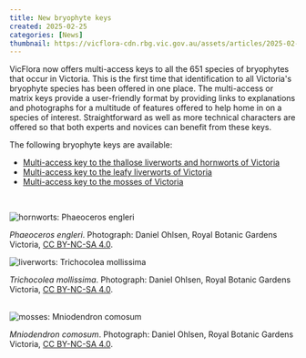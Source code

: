 ```yaml
---
title: New bryophyte keys
created: 2025-02-25
categories: [News]
thumbnail: https://vicflora-cdn.rbg.vic.gov.au/assets/articles/2025-02-25-new-bryophyte-keys/thumbnail.jpg
---
```


VicFlora now offers multi-access keys to all the 651 species of bryophytes that
occur in Victoria. This is the first time that identification to all Victoria's
bryophyte species has been offered in one place.<!--more--> The multi-access or
matrix keys provide a user-friendly format by providing links to explanations
and photographs for a multitude of features offered to help home in on a species
of interest. Straightforward as well as more technical characters are offered so
that both experts and novices can benefit from these keys.

The following bryophyte keys are available:

- [Multi-access key to the thallose liverworts and hornworts of
  Victoria](https://vicflora.rbg.vic.gov.au/pages/thallose-liverworts-and-hornworts)
- [Multi-access key to the leafy liverworts of
  Victoria](https://vicflora.rbg.vic.gov.au/pages/leafy-liverworts)
- [Multi-access key to the mosses of
  Victoria](https://vicflora.rbg.vic.gov.au/pages/bryophyta)

<br/>

![hornworts: Phaeoceros engleri](https://vicflora-cdn.rbg.vic.gov.au/assets/canto/highestres/o8a0t47hn93n78e1qdji36dp1l-20240328134333350.jpg)
<caption><i>Phaeoceros engleri</i>. Photograph: Daniel Ohlsen, Royal Botanic Gardens Victoria, <a href="https://creativecommons.org/licenses/by-nc-sa/4.0/">CC BY-NC-SA 4.0</a>.</caption>

<br/>

![liverworts: Trichocolea mollissima](https://vicflora-cdn.rbg.vic.gov.au/assets/canto/highestres/5gjfeodkid4ctfhc9sdrdgk46l-20240328144403347.jpg)

<caption><i>Trichocolea mollissima</i>. Photograph: Daniel Ohlsen, Royal Botanic Gardens Victoria, <a href="https://creativecommons.org/licenses/by-nc-sa/4.0/">CC BY-NC-SA 4.0</a>.</caption>

<br/>
<br/>

![mosses: Mniodendron
comosum](https://vicflora-cdn.rbg.vic.gov.au/assets/canto/preview/1oocfobssh33nc5pluok7htj55-20241231102024955.jpg)

<caption><i>Mniodendron comosum</i>. Photograph: Daniel Ohlsen, Royal Botanic Gardens Victoria, <a href="https://creativecommons.org/licenses/by-nc-sa/4.0/">CC BY-NC-SA 4.0</a>.</caption>
